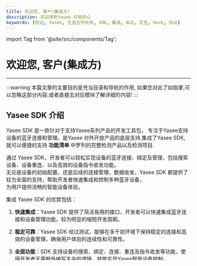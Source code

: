 ```yaml
---
title: 欢迎您, 客户(集成方)
description: 欢迎来到Yasee 文档中心
keywords: [欢迎, Yasee, 生态合作伙伴, SDK, 集成, BLE, 交互, Hook, 协议]
---
```



import Tag from '@site/src/components/Tag';


# 欢迎您, 客户(集成方)
--- 

:::warning
本篇文章的主要目的是充当目录和导航的作用, 如果您对此了如指掌,可以忽略这部分内容;或者直接去对应模块了解详细的内容!
:::



## Yasee SDK 介绍
Yasee SDK 是一款针对于支持Yasee系列产品的开发工具包，
专注于Yasee支持设备的蓝牙连接和管理。是Yasee 对外开放产品的底层支持,集成了Yasee SDK,\
就可以便捷的支持 **功能清单** 中罗列的完整检测产品以及检测项目.

通过 Yasee SDK，开发者可以轻松实现设备的蓝牙连接、绑定及管理，包括搜索设备、设备重连、以及高效的设备指令收发功能。\
无论是设备的初始配置，还是后续的连接管理、数据收发，Yasee SDK 都提供了较为全面的支持，帮助开发者快速集成和控制多种蓝牙设备，\
为用户提供流畅的智能设备体验。

集成 Yasee SDK 的优势包括：

1. **快速集成**：Yasee SDK 提供了简洁易用的接口，开发者可以快速集成蓝牙连接和设备管理功能，较为明显的缩短开发周期。

2. **稳定可靠**：Yasee SDK 经过测试，能够在多干扰环境下保持稳定的连接和高效的设备管理，确保用户体验的连续性和可靠性。

3. **全面功能**：SDK 支持设备的搜索、绑定、连接、重连及指令收发等功能，使得开发者无需额外编写复杂的逻辑，就能实现Yasee智能设备控制。

4. **高兼容性**：Yasee SDK 适用于Yasee 蓝牙设备的应用场景，提供了良好的兼容性和扩展性，帮助开发者应对多样化的需求。

5. **技术支持**：集成 SDK 后，开发者可以获得专业的技术支持，快速解决开发过程中遇到的问题，确保项目顺利推进。

通过集成 Yasee SDK，开发者不仅能够大幅提高开发效率，还能提供稳定、高效的蓝牙设备管理体验，增强产品竞争力。



## 快捷目录

这里是快捷的访问目录,可以帮助您快速到达想去的部分
<!-- - [Git 工作流程](git_process/mobile_branch.md) -->
- 直达 [Yasee SDK功能清单](#yasee-sdk-功能清单)
- 直达 [Yasee SDK(Android)](yasee_android/intro.md)
- 直达 [Yasee SDK(iOS)](yasee_ios/used_doc.md)
- 直达 [Yasee Plugin (Flutter)](yasee_flutter/used_doc.md)




## Yasee SDK 功能清单

Yasee SDK 提供了广泛的设备支持和检测功能，涵盖多个健康监测设备。SDK 目前支持 TMD 设备和体脂设备，TMD 设备支持包括血压、血糖、血氧、肺功能等在内的多个检测项目，体脂设备则支持 8 电极和 4 电极的体脂测量。具体设备和检测项如下所示:

### 支持设备,包含:
- [x] TMD设备 (Y906、911、916、917)
- [x] 体脂设备 (MY_SCALE、iconmon、Y900、 E263、E22017)
- [ ] ~~心电设备 (T9、M5、T20)~~

### TMD 设备支持的检测项
- [x] 血压
- [x] 尿酸
- [x] 血糖
- [x] 血酮
- [x] 血氧
- [x] 尿液
- [x] 肺功能
- [x] 血脂
- [x] 体温
- [x] 荧光
    - [x] C 反应蛋白
- [ ] 糖化血红蛋白


### 体脂 设备支持的检测项
- [x] 体脂 (8电极 & 4电极)


### ~~心电 设备支持的检测项~~
- [ ] ~~心电检测~~
- [ ] ~~动态体温检测~~


### ~~脉诊 设备支持的检测项~~
- [ ] ~~脉诊检测~~

--- 




## Yasee SDK 架构设计
为了更好的了解 Yasee SDK 的运行机制,可以查阅当前的架构设计,加深对Yasee SDK的理解.
<Tag text="红色框为无须部分" color="red"/>
![架构设计](/img/yasee_jgt.png)




## Yasee SDK 集成步骤

这里简要概述Yasee SDK的集成步骤, 需要注意的是: 不管是 iOS端、还是Android端亦或Flutter端 都是一样的集成步骤,以及使用方式;接下来我将带领大家串一下集成流程:
1. 明确 需要使用的集成 平台 及 平台要求
    - 如果您是 iOS 平台集成, 可以查阅 [iOS集成文档](yasee_ios/used_doc.md)
    - 如果您是 Android 平台集成, 可以查阅 [Android集成文档](yasee_android/intro.md)
    - 如果您是 Flutter 平台集成, 可以查阅 [Flutter集成文档](yasee_flutter/used_doc.md)
2. 了解 Yasee SDK 提供的功能

    - 如果您是 iOS 平台集成, 可以在此处查看Demo演示了解功能支持情况[iOS Demo演示](yasee_ios/demo.md), \
    如果您是技术人员也可以查阅 **[iOS 完整 Api 文档](https://doc.yasee.com.cn/ios_doc/documentation/yasee_ios "Api 文档")**
    - 如果您是 Android 平台集成, 可以在此处查看Demo演示了解功能支持情况[Android Demo演示](yasee_android/demo_word.md), \
    如果您是技术人员也可以查阅 **[Android 完整Api文档](https://henrygaogh.github.io/yasee-doc.io/)** 
    - 如果您是 Flutter 平台集成, 可以在此处查看Demo演示了解功能支持情况[Flutter Demo演示](yasee_flutter/demo.md), \
    如果您是技术人员也可以查阅 **[Yasee Flutter Plugin Api文档](https://doc.yasee.com.cn/flutter_doc/)**
3. 熟悉 Yasee 接口设计理念 以及 Api使用方式

    对于 Yasee SDK 接口设计来讲, 三端(iOS、Android、Flutter) 都保持一致性调用, 主要包含两个要点:
    1. 遵循 OOP 
    2. 单一原则 SRP
    
    比如, 如果想要知道 设备连接状态怎么办?     - 找 Notify\
    想要了解绑定列表的变化怎么办?             - 找 Notify\
    想要获取设备返回来的数据怎么办?           - 找 Notify\
    是的 只要是想 获取变更 和 订阅变化 无论如何 SDK 内部都通过 Notify 做集中化处理和转发;\

    关于更多的 Notify介绍可查阅: 
    - iOS 👉 [Notify](yasee_ios/used_doc.md#通知相关内容)
    - Android 👉 [Notify](yasee_android/intro.md#通知相关内容)
    - Flutter 👉 [Notify](yasee_flutter/used_doc.md#通知相关内容)

4. 检验集成后的功能完备及测试工作

    对于 App 来讲,集成完成SDK之后 可以详细进行校验功能 和 测试.







<!-- ### Git 工作流程 -->

<!-- ## Yasee SDK(Android) -->



<!-- ## Yasee SDK(iOS) -->



<!-- ## Yasee Plugin (Flutter) -->